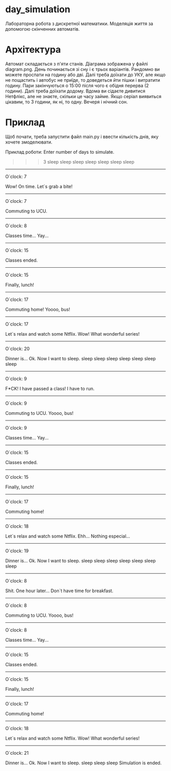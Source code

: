 # day_simulation
Лабораторна робота з дискретної математики. Моделяція життя за допомогою скінченних автоматів.

# Архітектура
Автомат складається з п'яти станів. Діаграма зображена у файлі diagram.png. День починається зі сну і є трьох варіантів. Рандомно ви можете проспати на годину або дві. Далі треба доїхати до УКУ, але якщо не пощастить і автобус не приїде, то доведеться йти пішки і витратити годину. Пари закінчуються о 15:00 після чого є обідня перерва (2 години). Далі треба доїхати додому. Вдома ви сідаєте дивитися Нетфлікс, але не знаєте, скільки це часу займе. Якщо серіал виявиться цікавим, то 3 години, як ні, то одну. Вечеря і нічний сон.

# Приклад
Щоб почати, треба запустити файл main.py і ввести кількість днів, яку хочете змоделювати.

Приклад роботи:
Enter number of days to simulate.
>>> 3
sleep
sleep
sleep
sleep
sleep
sleep
sleep
_____________________________________
O`clock: 7

Wow! On time. Let`s grab a bite!
_____________________________________
O`clock: 7

Commuting to UCU.
_____________________________________
O`clock: 8

Classes time... Yay...
_____________________________________
O`clock: 15

Classes ended.
_____________________________________
O`clock: 15

Finally, lunch!
_____________________________________
O`clock: 17

Commuting home!
Yoooo, bus!
_____________________________________
O`clock: 17

Let`s relax and watch some Ntflix.
Wow! What wonderful series!
_____________________________________
O`clock: 20

Dinner is... Ok. Now I want to sleep.
sleep
sleep
sleep
sleep
sleep
sleep
sleep
_____________________________________
O`clock: 9

F*CK! I have passed a class! I have to run.
_____________________________________
O`clock: 9

Commuting to UCU.
Yoooo, bus!
_____________________________________
O`clock: 9

Classes time... Yay...
_____________________________________
O`clock: 15

Classes ended.
_____________________________________
O`clock: 15

Finally, lunch!
_____________________________________
O`clock: 17

Commuting home!
_____________________________________
O`clock: 18

Let`s relax and watch some Ntflix.
Ehh... Nothing especial...
_____________________________________
O`clock: 19

Dinner is... Ok. Now I want to sleep.
sleep
sleep
sleep
sleep
sleep
sleep
sleep
_____________________________________
O`clock: 8

Shit. One hour later... Don`t have time for breakfast.
_____________________________________
O`clock: 8

Commuting to UCU.
Yoooo, bus!
_____________________________________
O`clock: 8

Classes time... Yay...
_____________________________________
O`clock: 15

Classes ended.
_____________________________________
O`clock: 15

Finally, lunch!
_____________________________________
O`clock: 17

Commuting home!
_____________________________________
O`clock: 18

Let`s relax and watch some Ntflix.
Wow! What wonderful series!
_____________________________________

O`clock: 21

Dinner is... Ok. Now I want to sleep.
sleep
sleep
sleep
Simulation is ended.

